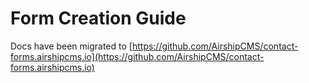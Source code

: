 # Form Creation Guide
Docs have been migrated to [https://github.com/AirshipCMS/contact-forms.airshipcms.io](https://github.com/AirshipCMS/contact-forms.airshipcms.io)
